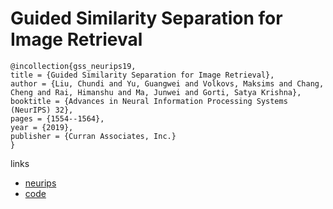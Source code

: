 # Guided Similarity Separation for Image Retrieval

```
@incollection{gss_neurips19,
title = {Guided Similarity Separation for Image Retrieval},
author = {Liu, Chundi and Yu, Guangwei and Volkovs, Maksims and Chang, Cheng and Rai, Himanshu and Ma, Junwei and Gorti, Satya Krishna},
booktitle = {Advances in Neural Information Processing Systems (NeurIPS) 32},
pages = {1554--1564},
year = {2019},
publisher = {Curran Associates, Inc.}
}
```

links
- [neurips](https://nips.cc/Conferences/2019/Schedule?showEvent=13217)
- [code](https://github.com/layer6ai-labs/GSS)
